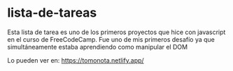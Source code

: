 # lista-de-tareas

Esta lista de tarea es uno de los primeros proyectos que hice con javascript en el curso de FreeCodeCamp. 
Fue uno de mis primeros desafío ya que simultáneamente estaba aprendiendo como manipular el DOM

Lo pueden ver en: https://tomonota.netlify.app/

